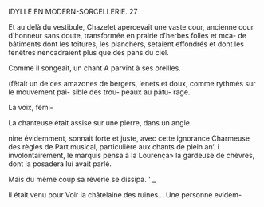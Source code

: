  

IDYLLE EN MODERN-SORCELLERIE. 27

Et au delà du vestibule, Chazelet apercevait une vaste cour, ancienne
cour d'honneur sans doute, transformée en prairie d'herbes folles et mca-
 de bâtiments dont les toitures, les planchers, setaient effondrés et dont
les fenêtres nencadraient plus que des pans du ciel.

Comme il songeait, un chant A
parvint à ses oreilles.

(fêtait un de ces amazones de
bergers, lenets et doux, comme
rythmés sur le
mouvement pai-
sible des trou-
peaux au pâtu-
rage.

La voix, fémi-

   
 
 
 
 
 
 
  

La chanteuse était assise sur une pierre, dans un angle.

nine évidemment, sonnait forte et juste, avec cette ignorance Charmeuse des
règles de Part musical, particulière aux chants de plein an‘.
i involontairement, le marquis pensa à la Lourença» la gardeuse de
chèvres, dont la posadera lui avait parlé.

Mais du même coup sa rêverie se dissipa. ' _

Il était venu pour Voir la châtelaine des ruines... Une personne evidem-

